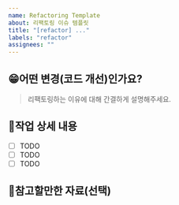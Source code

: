 ```yaml
---
name: Refactoring Template
about: 리팩토링 이슈 템플릿
title: "[refactor] ..."
labels: "refactor"
assignees: ""
---
```


## 😁어떤 변경(코드 개선)인가요?

> 리팩토링하는 이유에 대해 간결하게 설명해주세요.

## 📝작업 상세 내용

- [ ] TODO
- [ ] TODO
- [ ] TODO

## 📄참고할만한 자료(선택)
